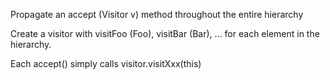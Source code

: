 Propagate an accept (Visitor v) method throughout the entire hierarchy

Create a visitor with visitFoo (Foo), visitBar (Bar), ... for each element in the hierarchy.

Each accept() simply calls visitor.visitXxx(this)